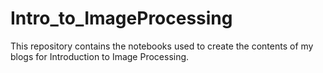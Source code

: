 # Intro_to_ImageProcessing
This repository contains the notebooks used to create the contents of my blogs for Introduction to Image Processing.
